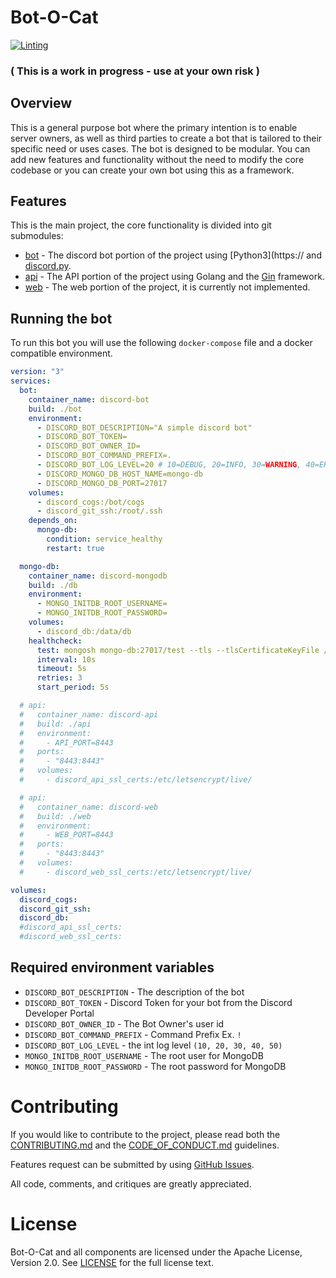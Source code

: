 # Bot-O-Cat

[![Linting](https://github.com/xN4P4LM-org/bot-o-cat/actions/workflows/lint.yaml/badge.svg)](https://github.com/xN4P4LM-org/bot-o-cat/actions/workflows/lint.yaml)

### ( This is a work in progress - use at your own risk )

## Overview

This is a general purpose bot where the primary intention is to enable server owners, as well as third parties to create a bot that is tailored to their specific need or uses cases. The bot is designed to be modular. You can add new features and functionality without the need to modify the core codebase or you can create your own bot using this as a framework.

## Features

This is the main project, the core functionality is divided into git submodules:

- [bot](https://github.com/xN4P4LM-org/bot-o-cat_bot) - The discord bot portion of the project using [Python3](https:// and [discord.py](https://github.com/Rapptz/discord.py).
- [api](https://github.com/xN4P4LM-org/bot-o-cat_api) - The API portion of the project using Golang and the [Gin](https://github.com/gin-gonic/gin) framework.
- [web](https://github.com/xN4P4LM-org/bot-o-cat_web) - The web portion of the project, it is currently not implemented.

## Running the bot

To run this bot you will use the following `docker-compose` file and a docker compatible environment.

```yaml
version: "3"
services:
  bot:
    container_name: discord-bot
    build: ./bot
    environment:
      - DISCORD_BOT_DESCRIPTION="A simple discord bot"
      - DISCORD_BOT_TOKEN=
      - DISCORD_BOT_OWNER_ID=
      - DISCORD_BOT_COMMAND_PREFIX=.
      - DISCORD_BOT_LOG_LEVEL=20 # 10=DEBUG, 20=INFO, 30=WARNING, 40=ERROR, 50=CRITICAL
      - DISCORD_MONGO_DB_HOST_NAME=mongo-db
      - DISCORD_MONGO_DB_PORT=27017
    volumes:
      - discord_cogs:/bot/cogs
      - discord_git_ssh:/root/.ssh
    depends_on:
      mongo-db:
        condition: service_healthy
        restart: true

  mongo-db:
    container_name: discord-mongodb
    build: ./db
    environment:
      - MONGO_INITDB_ROOT_USERNAME=
      - MONGO_INITDB_ROOT_PASSWORD=
    volumes:
      - discord_db:/data/db
    healthcheck:
      test: mongosh mongo-db:27017/test --tls --tlsCertificateKeyFile /etc/ssl/mongo-db.pem --tlsCAFile /etc/ssl/ca.pem --quiet --eval 'db.runCommand({ping:1})'
      interval: 10s
      timeout: 5s
      retries: 3
      start_period: 5s

  # api:
  #   container_name: discord-api
  #   build: ./api
  #   environment:
  #     - API_PORT=8443
  #   ports:
  #     - "8443:8443"
  #   volumes:
  #     - discord_api_ssl_certs:/etc/letsencrypt/live/

  # api:
  #   container_name: discord-web
  #   build: ./web
  #   environment:
  #     - WEB_PORT=8443
  #   ports:
  #     - "8443:8443"
  #   volumes:
  #     - discord_web_ssl_certs:/etc/letsencrypt/live/

volumes:
  discord_cogs:
  discord_git_ssh:
  discord_db:
  #discord_api_ssl_certs:
  #discord_web_ssl_certs:
```

## Required environment variables

- `DISCORD_BOT_DESCRIPTION` - The description of the bot
- `DISCORD_BOT_TOKEN` - Discord Token for your bot from the Discord Developer Portal
- `DISCORD_BOT_OWNER_ID` - The Bot Owner's user id
- `DISCORD_BOT_COMMAND_PREFIX` - Command Prefix Ex. `!`
- `DISCORD_BOT_LOG_LEVEL` - the int log level `(10, 20, 30, 40, 50)`
- `MONGO_INITDB_ROOT_USERNAME` - The root user for MongoDB
- `MONGO_INITDB_ROOT_PASSWORD` - The root password for MongoDB

# Contributing

If you would like to contribute to the project, please read both the [CONTRIBUTING.md](CONTRIBUTING.md) and the [CODE_OF_CONDUCT.md](CODE_OF_CONDUCT.md) guidelines.

Features request can be submitted by using [GitHub Issues](https://github.com/xn4p4lm-org/bot-o-cat/issues).

All code, comments, and critiques are greatly appreciated.

# License

Bot-O-Cat and all components are licensed under the Apache License, Version 2.0. See [LICENSE](LICENSE) for the full license text.
